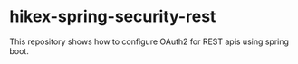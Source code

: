 # hikex-spring-security-rest
This repository shows how to configure OAuth2 for REST apis using spring boot. 
